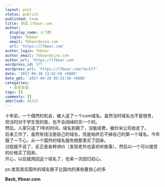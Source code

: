 ```yaml
---
layout: post
status: publish
published: true
title: 寻回 lfbear.com
author:
  display_name: 小飞熊
  login: fbbear
  email: fbbear@sina.com
  url: 'https://lfbear.com'
author_login: fbbear
author_email: fbbear@sina.com
author_url: 'https://lfbear.com'
wordpress_id: 577
wordpress_url: 'https://lfbear.com/?p=577'
date: '2017-04-28 13:52:56 +0800'
date_gmt: '2017-04-28 05:52:56 +0800'
categories:
  - 自言自语
tags: []
comments: []
abbrlink: 46325
---
```

<p>十年前，一个偶然的机会，被人送了一个com域名。虽然当时域名也不是很贵，但当时对于学生党的我，也不会阔绰的买一个的。<br />
然后，人家只送了1年的时间，域名到期了，没能续费，被炒米公司收走了。<br />
后来工作了，虽然有钱注册自己的域名，但是始终忘不掉自己的第一个域名，今年狠了一下心，从一个国外的域名服务商那里买了回来。<br />
过程就不说了，反正是各种讲价（发现老外也喜欢听故事），然后以一个可以接受的价格买了回来。<br />
开心，以后就用回这个域名了，也来一次回归初心。</p>
<p>ps:发现其实国外的域名贩子比国内的某些要良心的多 </p>
<p><strong>Back, lfbear.com</strong></p>
